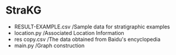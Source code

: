 # StraKG
* RESULT-EXAMPLE.csv   /Sample data for stratigraphic examples
* location.py   /Associated Location Information
* res copy.csv   /The data obtained from Baidu's encyclopedia
* main.py   /Graph construction
